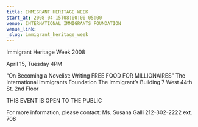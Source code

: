 ```yaml
---
title: IMMIGRANT HERITAGE WEEK
start_at: 2008-04-15T08:00:00-05:00
venue: INTERNATIONAL IMMIGRANTS FOUNDATION
venue_link:
_slug: immigrant_heritage_week
---
```


Immigrant Heritage Week 2008

April 15, Tuesday 4PM

“On Becoming a Novelist: Writing FREE FOOD FOR MILLIONAIRES”
The International Immigrants Foundation
The Immigrant’s Building
7 West 44th St. 2nd Floor

THIS EVENT IS OPEN TO THE PUBLIC

For more information, please contact: Ms. Susana Galli
212-302-2222 ext. 708

